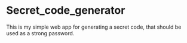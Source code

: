 # Secret_code_generator
This is my simple web app for generating a secret code, that should be used as a strong password. 
